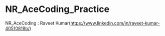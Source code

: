 # NR_AceCoding_Practice
NR_AceCoding : Raveet Kumar(https://www.linkedin.com/in/raveet-kumar-40510818b/)

